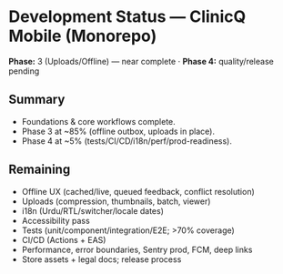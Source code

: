 # Development Status — ClinicQ Mobile (Monorepo)

**Phase:** 3 (Uploads/Offline) — near complete · **Phase 4:** quality/release pending

## Summary
- Foundations & core workflows complete.
- Phase 3 at ~85% (offline outbox, uploads in place).
- Phase 4 at ~5% (tests/CI/CD/i18n/perf/prod-readiness).

## Remaining
- Offline UX (cached/live, queued feedback, conflict resolution)
- Uploads (compression, thumbnails, batch, viewer)
- i18n (Urdu/RTL/switcher/locale dates)
- Accessibility pass
- Tests (unit/component/integration/E2E; >70% coverage)
- CI/CD (Actions + EAS)
- Performance, error boundaries, Sentry prod, FCM, deep links
- Store assets + legal docs; release process
